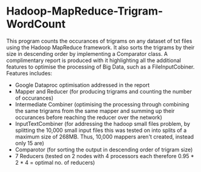 # Hadoop-MapReduce-Trigram-WordCount
This program counts the occurances of trigrams on any dataset of txt files using the Hadoop MapReduce framework. It also sorts the trigrams by their size in descending order by implementing a Comparator class. A complimentary report is produced with it highlighting all the additional features to optimise the processing of Big Data, such as a FileInputCobiner.
Features includes:
- Google Dataproc optimisation addressed in the report
- Mapper and Reducer (for producing trigrams and counting the number of occurances)
- Intermediate Combiner (optimising the processing through combining the same trigrams from the same mapper and summing up their occurances before reaching the reducer over the network)
- InputTextCombiner (for addressing the hadoop small files problem, by splitting the 10,000 small input files this was tested on into splits of a maximum size of 268MB. Thus, 10,000 mappers aren't created, instead only 15 are)
- Comparotor (for sorting the output in descending order of trigram size)
- 7 Reducers (tested on 2 nodes with 4 processors each therefore 0.95 * 2 * 4 = optimal no. of reducers)
